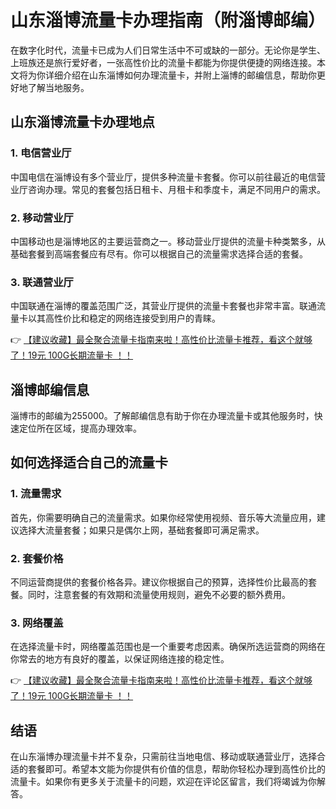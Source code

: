 # 山东淄博流量卡办理指南（附淄博邮编）

在数字化时代，流量卡已成为人们日常生活中不可或缺的一部分。无论你是学生、上班族还是旅行爱好者，一张高性价比的流量卡都能为你提供便捷的网络连接。本文将为你详细介绍在山东淄博如何办理流量卡，并附上淄博的邮编信息，帮助你更好地了解当地服务。

## 山东淄博流量卡办理地点

### 1. 电信营业厅
中国电信在淄博设有多个营业厅，提供多种流量卡套餐。你可以前往最近的电信营业厅咨询办理。常见的套餐包括日租卡、月租卡和季度卡，满足不同用户的需求。

### 2. 移动营业厅
中国移动也是淄博地区的主要运营商之一。移动营业厅提供的流量卡种类繁多，从基础套餐到高端套餐应有尽有。你可以根据自己的流量需求选择合适的套餐。

### 3. 联通营业厅
中国联通在淄博的覆盖范围广泛，其营业厅提供的流量卡套餐也非常丰富。联通流量卡以其高性价比和稳定的网络连接受到用户的青睐。

👉 [【建议收藏】最全聚合流量卡指南来啦！高性价比流量卡推荐，看这个就够了！19元 100G长期流量卡 ！！](https://bit.ly/Liuliangka)

## 淄博邮编信息

淄博市的邮编为255000。了解邮编信息有助于你在办理流量卡或其他服务时，快速定位所在区域，提高办理效率。

## 如何选择适合自己的流量卡

### 1. 流量需求
首先，你需要明确自己的流量需求。如果你经常使用视频、音乐等大流量应用，建议选择大流量套餐；如果只是偶尔上网，基础套餐即可满足需求。

### 2. 套餐价格
不同运营商提供的套餐价格各异。建议你根据自己的预算，选择性价比最高的套餐。同时，注意套餐的有效期和流量使用规则，避免不必要的额外费用。

### 3. 网络覆盖
在选择流量卡时，网络覆盖范围也是一个重要考虑因素。确保所选运营商的网络在你常去的地方有良好的覆盖，以保证网络连接的稳定性。

👉 [【建议收藏】最全聚合流量卡指南来啦！高性价比流量卡推荐，看这个就够了！19元 100G长期流量卡 ！！](https://bit.ly/Liuliangka)

## 结语

在山东淄博办理流量卡并不复杂，只需前往当地电信、移动或联通营业厅，选择合适的套餐即可。希望本文能为你提供有价值的信息，帮助你轻松办理到高性价比的流量卡。如果你有更多关于流量卡的问题，欢迎在评论区留言，我们将竭诚为你解答。